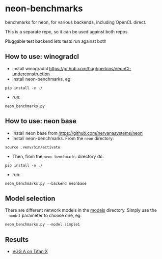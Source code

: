 # neon-benchmarks
benchmarks for neon, for various backends, including OpenCL direct.

This is a separate repo, so it can be used against both repos

Pluggable test backend lets tests run against both

## How to use: winogradcl

* install winogradcl https://github.com/hughperkins/neonCl-underconstruction
* install neon-benchmarks, eg:
```
pip install -e ./
```
* run:
```
neon_benchmarks.py
```

## How to use: neon base

* Install neon base from https://github.com/nervanasystems/neon
* Install neon-benchmarks.  From the `neon` directory:
```
source .venv/bin/activate
```
* Then, from the `neon-benchmarks` directory do:
```
pip install -e ./
```
* run:
```
neon_benchmarks.py --backend neonbase
```
## Model selection

There are different network models in the [models](models) directory.  Simply use the `--model` parameter to choose one, eg:
```
neon_benchmarks.py --model simple1
```

## Results

* [VGG A on Titan X](results/vgga_summary.md)

